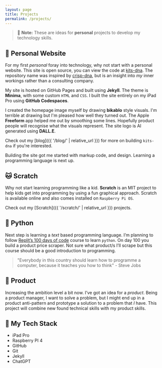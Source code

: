 ```yaml
---
layout: page
title: Projects
permalink: /projects/
---
```


> :memo: **Note:** These are ideas for **personal** projects to develop my technology skills.
  
## :man: Personal Website

For my first *personal* foray into technology, why not start with a personal website. This site is open source, you can view the code at [kits-dna](https://github.com/makendon/kits-dna). The repository name was inspired by [crisp-dna](https://dna.crisp.se/docs/index.html), but is an insight into *my* inner workings rather than a consulting company.

My site is hosted on GitHub Pages and built using **Jekyll**. The theme is **Minima**, with some custom `HTML` and `CSS`. I built the site entirely on my iPad Pro using **GitHub Codespaces**.

I created the homepage image myself by drawing **bikablo** style visuals. I'm terrible at drawing but I'm pleased how well they turned out. The Apple **Freeform** app helped me out by smoothing some lines. Hopefully product people will recognise what the visuals represent. The site logo is AI generated using **DALL.E**.

Check out my [blog]({{ '/blog/' | relative_url }}) for more on building `kits-dna` if you're interested.

Building the site got me started with markup code, and design. Learning a programming language is next up.

## :cat: Scratch

Why not start learning programming like a kid. **Scratch** is an MIT project to help kids get into programming by using a fun graphical approach. Scratch is available online and also comes installed on `Raspberry Pi OS`.

Check out my [Scratch]({{ '/scratch/' | relative_url }}) projects.

## :snake: Python

Next step is learning a *text* based programming language. I’m planning to follow [Replit’s 100 days of code](https://replit.com/learn/100-days-of-python) course to learn `python`. On day 100 you build a product price scraper. Not sure what product/s I’ll scrape but this course should be a good introduction to programming.

> "Everybody in this country should learn how to programme a computer, because it teaches you how to think" - Steve Jobs

## :gift: Product

Increasing the ambition level a bit now. I’ve got an idea for a *product*. Being a product manager, I want to solve a problem, but I might end up in a product anti-pattern and prototype a solution to a problem that *I* have. This project will combine new found technical skills with my product skills.

## :robot: My Tech Stack

- iPad Pro
- Raspberry PI 4
- GitHub
- Git
- Jekyll
- ChatGPT

